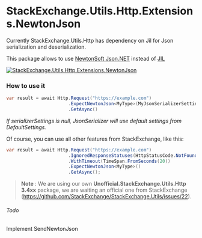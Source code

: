 # StackExchange.Utils.Http.Extensions.NewtonJson

Currently StackExchange.Utils.Http has dependency on Jil for Json serialization and deserialization.

This package allows to use [NewtonSoft Json.NET](https://www.newtonsoft.com/json) instead of [JIL](https://github.com/kevin-montrose/Jil)

[![StackExchange.Utils.Http.Extensions.NewtonJson](https://img.shields.io/badge/nuget-v0.0.2-green)](https://www.nuget.org/packages/StackExchange.Utils.Http.Extensions.NewtonJson/0.0.2)

### How to use it

```c#
var result = await Http.Request("https://example.com")  
                       .ExpectNewtonJson<MyType>(MyJsonSerializerSettings)
                       .GetAsync()
```

*If serializerSettings is null, JsonSerializer will use default settings from DefaultSettings.*

Of course, you can use all other features from StackExchange, like this:
```c#
var result = await Http.Request("https://example.com")
                       .IgnoredResponseStatuses(HttpStatusCode.NotFound)
                       .WithTimeout(TimeSpan.FromSeconds(20))
                       .ExpectNewtonJson<MyType>()
                       .GetAsync();
```
  
> **Note** :  We are using our own **Unofficial.StackExchange.Utils.Http 3.4xx** package, we are waiting an official one from StackExchange (https://github.com/StackExchange/StackExchange.Utils/issues/22).

  

###### Todo

Implement SendNewtonJson